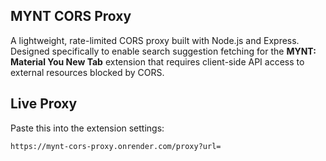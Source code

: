 ## MYNT CORS Proxy

A lightweight, rate-limited CORS proxy built with Node.js and Express.  
Designed specifically to enable search suggestion fetching for the **MYNT: Material You New Tab** extension that requires client-side API access to external resources blocked by CORS.

## Live Proxy

Paste this into the extension settings:

```https://mynt-cors-proxy.onrender.com/proxy?url=```
